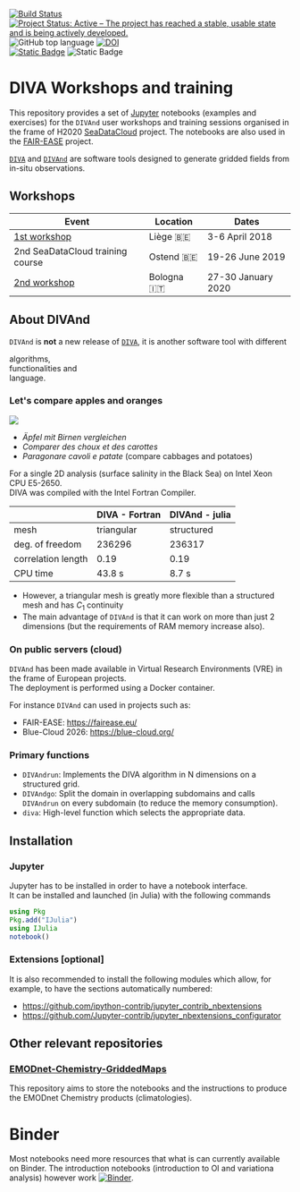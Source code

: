 [![Build Status](https://github.com/gher-uliege/Diva-Workshops/workflows/CI/badge.svg)](https://github.com/gher-uliege/Diva-Workshops/actions) [![Project Status: Active – The project has reached a stable, usable state and is being actively developed.](https://www.repostatus.org/badges/latest/active.svg)](https://www.repostatus.org/#active)
![GitHub top language](https://img.shields.io/github/languages/top/gher-uliege/Diva-Workshops)
[![DOI](https://zenodo.org/badge/108153788.svg)](https://zenodo.org/badge/latestdoi/108153788)          
[![Static Badge](https://img.shields.io/badge/Project-FAIR--EASE-blue)](https://www.fairease.eu/) ![Static Badge](https://img.shields.io/badge/Project-SeaDataCloud-blue)

# DIVA Workshops and training

This repository provides a set of [Jupyter](https://jupyter.org/) notebooks (examples and exercises) for the `DIVAnd` user workshops and training sessions organised in the frame of H2020 [SeaDataCloud](https://www.seadatanet.org/) project. The notebooks are also used in the [FAIR-EASE](https://fairease.eu/) project.    

[`DIVA`](https://github.com/gher-uliege/DIVA) and [`DIVAnd`](https://github.com/gher-uliege/divand.jl) are software tools designed to generate gridded fields from in-situ observations.

## Workshops

| Event      | Location      | Dates      |
| ------------- | ------------- | ------------- |
|  [1st workshop](https://gher-uliege.github.io/Diva-Workshops/Previous/Diva-workshop-2018-Liege.html) | Liège 🇧🇪 | 3-6 April 2018 |
|  2nd SeaDataCloud training course | Ostend 🇧🇪 | 19-26 June 2019 | 
| [2nd workshop](https://gher-uliege.github.io/Diva-Workshops/2020/) | Bologna 🇮🇹 | 27-30 January 2020 |

## About DIVAnd

`DIVAnd` is **not** a new release of [`DIVA`](https://github.com/gher-uliege/DIVA), it is another software tool with different 

algorithms,      
functionalities and     
language.

### Let's compare apples and oranges

![](./notebooks/Images/appels_and_oranges.jpg)
* _Äpfel mit Birnen vergleichen_
* _Comparer des choux et des carottes_
* _Paragonare cavoli e patate_ (compare cabbages and potatoes)

For a single 2D analysis (surface salinity in the Black Sea) on Intel Xeon CPU E5-2650.     
DIVA was compiled with the Intel Fortran Compiler.

|     | DIVA - Fortran | DIVAnd - julia |
|----|----------------|----------------|
| mesh             | triangular | structured | 
| deg. of freedom  |    236296 |  236317 |
| correlation length | 0.19    | 0.19 |
| CPU time | 43.8 s | 8.7 s |

* However, a triangular mesh is greatly more flexible than a structured mesh and has $C_1$ continuity
* The main advantage of `DIVAnd` is that it can work on more than just 2 dimensions (but the requirements of RAM memory increase also).

### On public servers (cloud)

`DIVAnd` has been made available in Virtual Research Environments (VRE) in the frame of European projects.     
The deployment is performed using a Docker container.  

For instance `DIVAnd` can used in projects such as:
- FAIR-EASE: https://fairease.eu/
- Blue-Cloud 2026: https://blue-cloud.org/ 

### Primary functions

* `DIVAndrun`: Implements the DIVA algorithm in N dimensions on a structured grid.
* `DIVAndgo`: Split the domain in overlapping subdomains and calls `DIVAndrun` on every subdomain (to reduce the memory consumption).
* `diva`: High-level function which selects the appropriate data.

## Installation

### Jupyter

Jupyter has to be installed in order to have a notebook interface.    
It can be installed and launched (in Julia) with the following commands

```julia
using Pkg
Pkg.add("IJulia")
using IJulia
notebook()
```

### Extensions [optional]

It is also recommended to install the following modules which allow, for example, to have the sections automatically numbered:
- https://github.com/ipython-contrib/jupyter_contrib_nbextensions
- https://github.com/Jupyter-contrib/jupyter_nbextensions_configurator

## Other relevant repositories

### [EMODnet-Chemistry-GriddedMaps](https://github.com/gher-uliege/EMODnet-Chemistry-GriddedMaps)

This repository aims to store the notebooks and the instructions to produce the EMODnet Chemistry products (climatologies).

# Binder

Most notebooks need more resources that what is can currently available on Binder. The introduction notebooks (introduction to OI and variationa analysis) however work
[![Binder](https://mybinder.org/badge_logo.svg)](https://mybinder.org/v2/gh/gher-uliege/Diva-Workshops/master?filepath=notebooks%2F1-Intro%2F04-OI-variational-analysis-introduction.ipynb).
